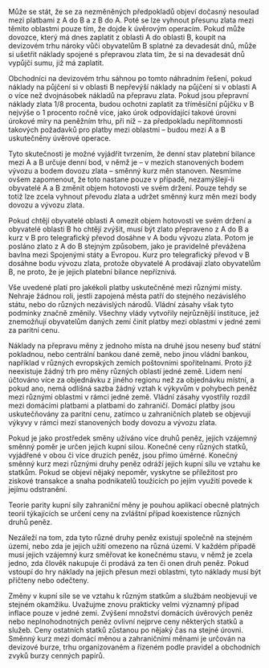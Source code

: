 Může se stát, že se za nezměněných předpokladů objeví dočasný nesoulad mezi platbami z A do B a z B do A. Poté se lze vyhnout přesunu zlata mezi těmito oblastmi pouze tím, že dojde k úvěrovým operacím. Pokud může dovozce, který má dnes zaplatit z oblasti A do oblasti B, koupit na devizovém trhu nároky vůči obyvatelům B splatné za devadesát dnů, může si ušetřit náklady spojené s přepravou zlata tím, že si na devadesát dnů vypůjčí sumu, již má zaplatit.

Obchodníci na devizovém trhu sáhnou po tomto náhradním řešení, pokud náklady na půjčení si v oblasti B nepřevýší náklady na půjčení si v oblasti A o více než dvojnásobek nákladů na přepravu zlata. Pokud jsou přepravní náklady zlata 1/8 procenta, budou ochotni zaplatit za tříměsíční půjčku v B nejvýše o 1 procento ročně více, jako úrok odpovídající takové úrovni úrokové míry na peněžním trhu, při níž – za předpokladu nepřítomnosti takových požadavků pro platby mezi oblastmi – budou mezi A a B uskutečněny úvěrové operace.

Tyto skutečnosti je možné vyjádřit tvrzením, že denní stav platební bilance mezi A a B určuje denní bod, v němž je – v mezích stanovených bodem vývozu a bodem dovozu zlata – směnný kurz měn stanoven. Nesmíme ovšem zapomenout, že toto nastane pouze v případě, nezamýšlejí-li obyvatelé A a B změnit objem hotovosti ve svém držení. Pouze tehdy se totiž lze zcela vyhnout převodu zlata a udržet směnný kurz měn mezi body dovozu a vývozu zlata.

Pokud chtějí obyvatelé oblasti A omezit objem hotovosti ve svém držení a obyvatelé oblasti B ho chtějí zvýšit, musí být zlato přepraveno z A do B a kurz v B pro telegrafický převod dosáhne v A bodu vývozu zlata. Potom je posláno zlato z A do B stejným způsobem, jako je pravidelně převážena bavlna mezi Spojenými státy a Evropou. Kurz pro telegrafický převod v B dosáhne bodu vývozu zlata, protože obyvatelé A prodávají zlato obyvatelům B, ne proto, že je jejich platební bilance nepříznivá.

Vše uvedené platí pro jakékoli platby uskutečněné mezi různými místy. Nehraje žádnou roli, jestli zapojená města patří do stejného nezávislého státu, nebo do různých nezávislých národů. Vládní zásahy však tyto podmínky značně změnily. Všechny vlády vytvořily nejrůznější instituce, jež znemožňují obyvatelům daných zemí činit platby mezi oblastmi v jedné zemi za paritní cenu.

Náklady na přepravu měny z jednoho místa na druhé jsou neseny buď státní pokladnou, nebo centrální bankou dané země, nebo jinou vládní bankou, například v různých evropských zemích poštovními spořitelnami. Proto již neexistuje žádný trh pro měny různých oblastí jedné země. Lidem není účtováno více za objednávku z jiného regionu než za objednávku místní, a pokud ano, nemá odlišná sazba žádný vztah k výkyvům v pohybech peněz mezi různými oblastmi v rámci jedné země. Vládní zásahy vyostřily rozdíl mezi domácími platbami a platbami do zahraničí. Domácí platby jsou uskutečňovány za paritní cenu, zatímco u zahraničních plateb se objevují výkyvy v rámci mezí stanovených body dovozu a vývozu zlata.

Pokud je jako prostředek směny užíváno více druhů peněz, jejich vzájemný směnný poměr je určen jejich kupní silou. Konečné ceny různých statků, vyjádřené v obou či více druzích peněz, jsou přímo úměrné. Konečný směnný kurz mezi různými druhy peněz odráží jejich kupní sílu ve vztahu ke statkům. Pokud se objeví nějaký nepoměr, vyskytne se příležitost pro ziskové transakce a snaha podnikatelů toužících po jejím využití povede k jejímu odstranění.

Teorie parity kupní síly zahraniční měny je pouhou aplikací obecně platných teorií týkajících se určení ceny na zvláštní případ koexistence různých druhů peněz.

Nezáleží na tom, zda tyto různé druhy peněz existují společně na stejném území, nebo zda je jejich užití omezeno na různá území. V každém případě musí jejich vzájemný kurz směřovat ke konečnému stavu, v němž je zcela jedno, zda člověk nakupuje či prodává za ten či onen druh peněz. Pokud vstoupí do hry náklady na jejich přesun mezi oblastmi, tyto náklady musí být přičteny nebo odečteny.

Změny v kupní síle se ve vztahu k různým statkům a službám neobjevují ve stejném okamžiku. Uvažujme znovu prakticky velmi významný případ inflace pouze v jedné zemi. Zvýšení množství domácích úvěrových peněz nebo neplnohodnotných peněz ovlivní nejprve ceny některých statků a služeb. Ceny ostatních statků zůstanou po nějaký čas na stejné úrovni. Směnný kurz mezi domácí měnou a zahraničními měnami je určován na devizové burze, trhu organizovaném a řízeném podle pravidel a obchodních zvyků burzy cenných papírů.